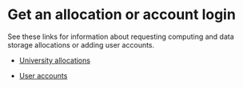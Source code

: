 # Get an allocation or account login

See these links for information about requesting computing and data
storage allocations or adding user accounts.

- [University allocations](file:////display/RC/University+allocations)

- [User
  accounts](file:////display/RC/User+accounts+and+HPC+system+access)
